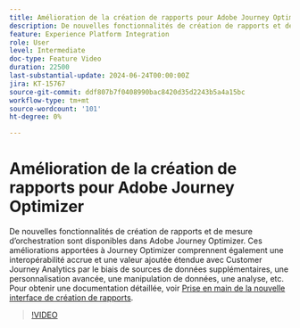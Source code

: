 ```yaml
---
title: Amélioration de la création de rapports pour Adobe Journey Optimizer
description: De nouvelles fonctionnalités de création de rapports et de mesure d’orchestration sont disponibles dans Adobe Journey Optimizer. Ces améliorations apportées à Journey Optimizer comprennent également une interopérabilité accrue et une valeur ajoutée étendue avec Customer Journey Analytics par le biais de sources de données supplémentaires, une personnalisation avancée, une manipulation de données, une analyse, etc.
feature: Experience Platform Integration
role: User
level: Intermediate
doc-type: Feature Video
duration: 22500
last-substantial-update: 2024-06-24T00:00:00Z
jira: KT-15767
source-git-commit: ddf807b7f0408990bac8420d35d2243b5a4a15bc
workflow-type: tm+mt
source-wordcount: '101'
ht-degree: 0%

---
```



# Amélioration de la création de rapports pour Adobe Journey Optimizer

De nouvelles fonctionnalités de création de rapports et de mesure d’orchestration sont disponibles dans Adobe Journey Optimizer. Ces améliorations apportées à Journey Optimizer comprennent également une interopérabilité accrue et une valeur ajoutée étendue avec Customer Journey Analytics par le biais de sources de données supplémentaires, une personnalisation avancée, une manipulation de données, une analyse, etc. Pour obtenir une documentation détaillée, voir [Prise en main de la nouvelle interface de création de rapports](https://experienceleague.adobe.com/en/docs/journey-optimizer/using/channel-report/report-gs-cja).

>[!VIDEO](https://video.tv.adobe.com/v/3430413/?learn=on)
